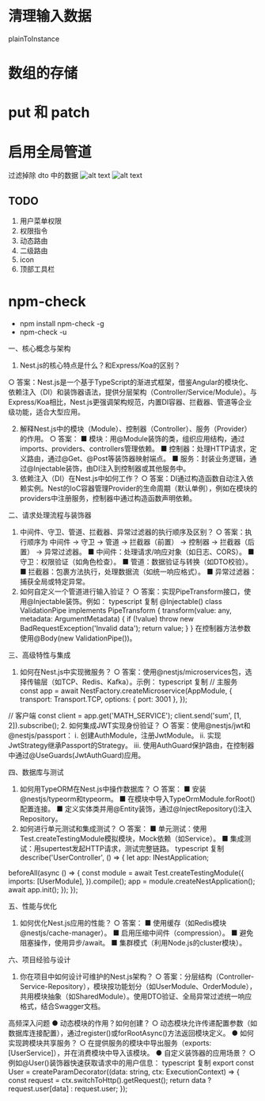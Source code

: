 # 清理输入数据

plainToInstance

# 数组的存储

# put 和 patch

# 启用全局管道

过滤掉除 dto 中的数据
![alt text](image-2.png)
![alt text](image-3.png)

## TODO

1. 用户菜单权限
2. 权限指令
3. 动态路由
4. 二级路由
5. icon
6. 顶部工具栏

# npm-check

- npm install npm-check -g
- npm-check -u

一、核心概念与架构

1. Nest.js的核心特点是什么？和Express/Koa的区别？

○ 答案：Nest.js是一个基于TypeScript的渐进式框架，借鉴Angular的模块化、依赖注入（DI）和装饰器语法，提供分层架构（Controller/Service/Module）。与Express/Koa相比，Nest.js更强调架构规范，内置DI容器、拦截器、管道等企业级功能，适合大型应用。

2. 解释Nest.js中的模块（Module）、控制器（Controller）、服务（Provider）的作用。
   ○ 答案：
   ■ 模块：用@Module装饰的类，组织应用结构，通过imports、providers、controllers管理依赖。
   ■ 控制器：处理HTTP请求，定义路由，通过@Get、@Post等装饰器映射端点。
   ■ 服务：封装业务逻辑，通过@Injectable装饰，由DI注入到控制器或其他服务中。
3. 依赖注入（DI）在Nest.js中如何工作？
   ○ 答案：DI通过构造函数自动注入依赖实例。Nest的IoC容器管理Provider的生命周期（默认单例），例如在模块的providers中注册服务，控制器中通过构造函数声明依赖。

二、请求处理流程与装饰器

1. 中间件、守卫、管道、拦截器、异常过滤器的执行顺序及区别？
   ○ 答案：执行顺序为 中间件 → 守卫 → 管道 → 拦截器（前置） → 控制器 → 拦截器（后置） → 异常过滤器。
   ■ 中间件：处理请求/响应对象（如日志、CORS）。
   ■ 守卫：权限验证（如角色检查）。
   ■ 管道：数据验证与转换（如DTO校验）。
   ■ 拦截器：包裹方法执行，处理数据流（如统一响应格式）。
   ■ 异常过滤器：捕获全局或特定异常。
2. 如何自定义一个管道进行输入验证？
   ○ 答案：实现PipeTransform接口，使用@Injectable装饰。例如：
   typescript
   复制
   @Injectable()
   class ValidationPipe implements PipeTransform {
   transform(value: any, metadata: ArgumentMetadata) {
   if (!value) throw new BadRequestException('Invalid data');
   return value;
   }
   }
   在控制器方法参数使用@Body(new ValidationPipe())。

三、高级特性与集成

1. 如何在Nest.js中实现微服务？
   ○ 答案：使用@nestjs/microservices包，选择传输层（如TCP、Redis、Kafka）。示例：
   typescript
   复制
   // 主服务
   const app = await NestFactory.createMicroservice(AppModule, {
   transport: Transport.TCP,
   options: { port: 3001 },
   });

// 客户端
const client = app.get<ClientProxy>('MATH_SERVICE');
client.send('sum', [1, 2]).subscribe(); 2. 如何集成JWT实现身份验证？
○ 答案：使用@nestjs/jwt和@nestjs/passport：
ⅰ. 创建AuthModule，注册JwtModule。
ⅱ. 实现JwtStrategy继承Passport的Strategy。
ⅲ. 使用AuthGuard保护路由，在控制器中通过@UseGuards(JwtAuthGuard)应用。

四、数据库与测试

1. 如何用TypeORM在Nest.js中操作数据库？
   ○ 答案：
   ■ 安装@nestjs/typeorm和typeorm。
   ■ 在模块中导入TypeOrmModule.forRoot()配置连接。
   ■ 定义实体类并用@Entity装饰，通过@InjectRepository()注入Repository。
2. 如何进行单元测试和集成测试？
   ○ 答案：
   ■ 单元测试：使用Test.createTestingModule模拟模块，Mock依赖（如Service）。
   ■ 集成测试：用supertest发起HTTP请求，测试完整链路。
   typescript
   复制
   describe('UserController', () => {
   let app: INestApplication;

beforeAll(async () => {
const module = await Test.createTestingModule({
imports: [UserModule],
}).compile();
app = module.createNestApplication();
await app.init();
});
});

五、性能与优化

1. 如何优化Nest.js应用的性能？
   ○ 答案：
   ■ 使用缓存（如Redis模块@nestjs/cache-manager）。
   ■ 启用压缩中间件（compression）。
   ■ 避免阻塞操作，使用异步/await。
   ■ 集群模式（利用Node.js的cluster模块）。

六、项目经验与设计

1. 你在项目中如何设计可维护的Nest.js架构？
   ○ 答案：分层结构（Controller-Service-Repository），模块按功能划分（如UserModule、OrderModule），共用模块抽象（如SharedModule）。使用DTO验证、全局异常过滤统一响应格式，结合Swagger文档。

高频深入问题
● 动态模块的作用？如何创建？
○ 动态模块允许传递配置参数（如数据库连接配置），通过register()或forRootAsync()方法返回模块定义。
● 如何实现跨模块共享服务？
○ 在提供服务的模块中导出服务（exports: [UserService]），并在消费模块中导入该模块。
● 自定义装饰器的应用场景？
○ 例如@User()装饰器快速获取请求中的用户信息：
typescript
复制
export const User = createParamDecorator((data: string, ctx: ExecutionContext) => {
const request = ctx.switchToHttp().getRequest();
return data ? request.user[data] : request.user;
});
